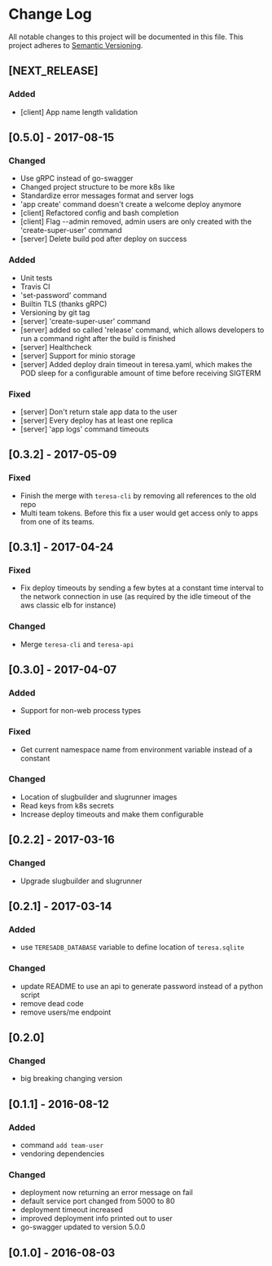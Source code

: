 # Change Log
All notable changes to this project will be documented in this file.
This project adheres to [Semantic Versioning](http://semver.org/).

## [NEXT_RELEASE]
### Added
- [client] App name length validation

## [0.5.0] - 2017-08-15
### Changed
- Use gRPC instead of go-swagger
- Changed project structure to be more k8s like
- Standardize error messages format and server logs
- 'app create' command doesn't create a welcome deploy anymore
- [client] Refactored config and bash completion
- [client] Flag --admin removed, admin users are only created with the
  'create-super-user' command
- [server] Delete build pod after deploy on success

### Added
- Unit tests
- Travis CI
- 'set-password' command
- Builtin TLS (thanks gRPC)
- Versioning by git tag
- [server] 'create-super-user' command
- [server] added so called 'release' command, which allows developers to run a
  command right after the build is finished
- [server] Healthcheck
- [server] Support for minio storage
- [server] Added deploy drain timeout in teresa.yaml, which makes the POD sleep
  for a configurable amount of time before receiving SIGTERM

### Fixed
- [server] Don't return stale app data to the user
- [server] Every deploy has at least one replica
- [server] 'app logs' command timeouts

## [0.3.2] - 2017-05-09
### Fixed
- Finish the merge with `teresa-cli` by removing all references to the old repo
- Multi team tokens. Before this fix a user would get access only to apps
  from one of its teams.

## [0.3.1] - 2017-04-24
### Fixed
- Fix deploy timeouts by sending a few bytes at a constant time interval to the
  network connection in use (as required by the idle timeout of the aws classic
  elb for instance)

### Changed
- Merge `teresa-cli` and `teresa-api`

## [0.3.0] - 2017-04-07
### Added
- Support for non-web process types

### Fixed
- Get current namespace name from environment variable instead of a constant

### Changed
- Location of slugbuilder and slugrunner images
- Read keys from k8s secrets
- Increase deploy timeouts and make them configurable

## [0.2.2] - 2017-03-16
### Changed
- Upgrade slugbuilder and slugrunner

## [0.2.1] - 2017-03-14
### Added
- use `TERESADB_DATABASE` variable to define location of `teresa.sqlite`

### Changed
- update README to use an api to generate password instead of a python script
- remove dead code
- remove users/me endpoint

## [0.2.0]
### Changed
- big breaking changing version

## [0.1.1] - 2016-08-12
### Added
- command `add team-user`
- vendoring dependencies

### Changed
- deployment now returning an error message on fail
- default service port changed from 5000 to 80
- deployment timeout increased
- improved deployment info printed out to user
- go-swagger updated to version 5.0.0

## [0.1.0] - 2016-08-03
